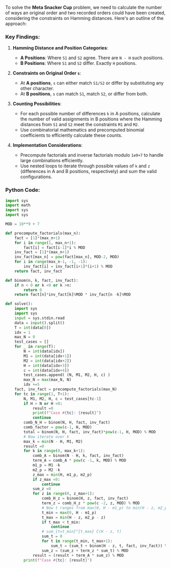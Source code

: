 To solve the **Meta Snacker Cup** problem, we need to calculate the number of ways an original order and two recorded orders could have been created, considering the constraints on Hamming distances. Here's an outline of the approach:

### Key Findings:

1. **Hamming Distance and Position Categories**:
   - **A Positions**: Where `S1` and `S2` agree. There are `N - H` such positions.
   - **B Positions**: Where `S1` and `S2` differ. Exactly `H` positions.

2. **Constraints on Original Order `s`**:
   - At **A positions**, `s` can either match `S1/S2` or differ by substituting any other character.
   - At **B positions**, `s` can match `S1`, match `S2`, or differ from both.

3. **Counting Possibilities**:
   - For each possible number of differences `k` in A positions, calculate the number of valid assignments in B positions where the Hamming distances from `S1` and `S2` meet the constraints `M1` and `M2`.
   - Use combinatorial mathematics and precomputed binomial coefficients to efficiently calculate these counts.

4. **Implementation Considerations**:
   - Precompute factorials and inverse factorials modulo `1e9+7` to handle large combinations efficiently.
   - Use nested loops to iterate through possible values of `k` and `z` (differences in A and B positions, respectively) and sum the valid configurations.

### Python Code:

```python
import sys
import math
import sys
import sys

MOD = 10**9 + 7

def precompute_factorials(max_n):
    fact = [1]*(max_n+1)
    for i in range(1, max_n+1):
        fact[i] = fact[i-1]*i % MOD
    inv_fact = [1]*(max_n+1)
    inv_fact[max_n] = pow(fact[max_n], MOD-2, MOD)
    for i in range(max_n-1, -1, -1):
        inv_fact[i] = inv_fact[i+1]*(i+1) % MOD
    return fact, inv_fact

def binom(n, k, fact, inv_fact):
    if n < 0 or k <0 or k >n:
        return 0
    return fact[n]*inv_fact[k]%MOD * inv_fact[n -k]%MOD

def solve():
    import sys
    import sys
    input = sys.stdin.read
    data = input().split()
    T = int(data[0])
    idx = 1
    max_N = 0
    test_cases = []
    for _ in range(T):
        N = int(data[idx])
        M1 = int(data[idx+1])
        M2 = int(data[idx+2])
        H = int(data[idx+3])
        c = int(data[idx+4])
        test_cases.append( (N, M1, M2, H, c) )
        max_N = max(max_N, N)
        idx +=5
    fact, inv_fact = precompute_factorials(max_N)
    for tc in range(1, T+1):
        N, M1, M2, H, c = test_cases[tc-1]
        if H > N or H <0:
            result =0
            print(f"Case #{tc}: {result}")
            continue
        comb_N_H = binom(N, H, fact, inv_fact)
        comb_factor = pow(c-1, H, MOD)
        total = binom(N, H, fact, inv_fact)*pow(c-1, H, MOD) % MOD
        # Now iterate over k
        max_k = min(N - H, M1, M2)
        result =0
        for k in range(0, max_k+1):
            comb_A = binom(N - H, k, fact, inv_fact)
            term_A = comb_A * pow(c -1, k, MOD) % MOD
            m1_p = M1 -k
            m2_p = M2 -k
            z_max = min(H, m1_p, m2_p)
            if z_max <0:
                continue
            sum_z =0
            for z in range(0, z_max+1):
                comb_H_z = binom(H, z, fact, inv_fact)
                term_z = comb_H_z * pow(c -2, z, MOD) % MOD
                # Now t ranges from max(0, H - m1_p) to min(H - z, m2_p - z)
                t_min = max(0, H - m1_p)
                t_max = min(H - z, m2_p - z)
                if t_max < t_min:
                    continue
                # sum_{t=t_min}^{t_max} C(H - z, t)
                sum_t = 0
                for t in range(t_min, t_max+1):
                    sum_t = (sum_t + binom(H - z, t, fact, inv_fact)) % MOD
                sum_z = (sum_z + term_z * sum_t) % MOD
            result = (result + term_A * sum_z) % MOD
        print(f"Case #{tc}: {result}")
```